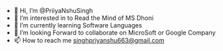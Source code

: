 - 👋 Hi, I’m @PriiyaNshuSingh
- 👀 I’m interested in to Read the Mind of MS Dhoni 
- 🌱 I’m currently learning Software Languages
- 💞️ I’m looking Forward to collaborate on MicroSoft or Google Company
- 📫 How to reach me
singhpriyanshu663@gmail.com

<!---
PriiyaNshuSingh/PriiyaNshuSingh is a ✨ special ✨ repository because its `README.md` (this file) appears on your GitHub profile.
You can click the Preview link to take a look at your changes.
--->
